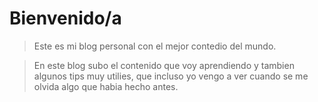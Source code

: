 # Bienvenido/a
>Este es mi blog personal con el mejor contedio del mundo.

>En este blog subo el contenido que voy aprendiendo y tambien algunos tips muy utilies, que incluso yo vengo a ver cuando se me olvida algo que habia hecho antes.